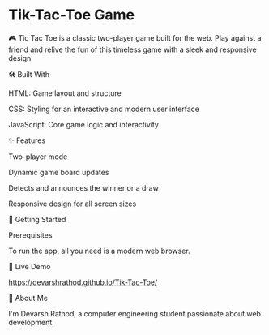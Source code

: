 # Tik-Tac-Toe Game

🎮 Tic Tac Toe is a classic two-player game built for the web. Play against a friend and relive the fun of this timeless game with a sleek and responsive design.

🛠️ Built With

HTML: Game layout and structure

CSS: Styling for an interactive and modern user interface

JavaScript: Core game logic and interactivity


✨ Features

Two-player mode

Dynamic game board updates

Detects and announces the winner or a draw

Responsive design for all screen sizes


🚀 Getting Started

Prerequisites

To run the app, all you need is a modern web browser.


🔗 Live Demo

https://devarshrathod.github.io/Tik-Tac-Toe/


👤 About Me

I'm Devarsh Rathod, a computer engineering student passionate about web development.

